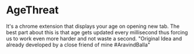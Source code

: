 # AgeThreat

It's a chrome extension that displays your age on opening new tab. The best part about this is that age gets updated every millisecond thus forcing us to work even more harder and not waste a second. "Original Idea and already developed by a close friend of mine #AravindBalla"

